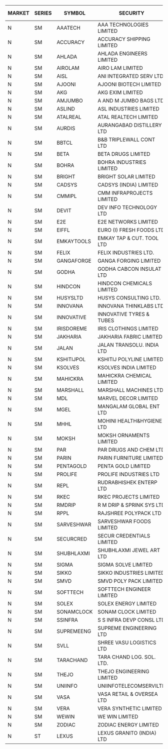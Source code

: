 


| MARKET | SERIES | SYMBOL | SECURITY | PREV CL PR | OPEN PRICE | HIGH PRICE | LOW PRICE | CLOSE PRICE | NET TRDVAL | NET TRDQTY | CORP IND | HI 52 WK | LO 52 WK |
| ----- | ----- | ----- | ----- | ----- | ----- | ----- | ----- | ----- | ----- | ----- | ----- | ----- | ----- |
| N | SM | AAATECH | AAA TECHNOLOGIES LIMITED | 43.70 | 42.70 | 42.70 | 42.30 | 42.60 | 891600.00 | 21000 |  | 48.00 | 42.25 |
| N | SM | ACCURACY | ACCURACY SHIPPING LIMITED | 29.55 | 28.10 | 28.10 | 28.10 | 28.10 | 44960.00 | 1600 |  | 42.60 | 12.35 |
| N | SM | AHLADA | AHLADA ENGINEERS LIMITED | 72.20 | 76.95 | 79.40 | 76.95 | 79.00 | 940400.00 | 12000 |  | 79.40 | 36.30 |
| N | SM | AIROLAM | AIRO LAM LIMITED | 26.50 | 26.50 | 26.50 | 26.50 | 26.50 | 79500.00 | 3000 |  | 31.00 | 14.45 |
| N | SM | AISL | ANI INTEGRATED SERV LTD. | 19.55 | 20.50 | 20.50 | 20.50 | 20.50 | 98400.00 | 4800 |  | 28.55 | 14.30 |
| N | SM | AJOONI | AJOONI BIOTECH LIMITED | 30.75 | 32.00 | 32.25 | 32.00 | 32.25 | 257000.00 | 8000 |  | 36.50 | 6.35 |
| N | SM | AKG | AKG EXIM LIMITED | 56.75 | 58.30 | 60.60 | 58.30 | 60.55 | 7736000.00 | 128000 |  | 76.50 | 30.00 |
| N | SM | AMJUMBO | A AND M JUMBO BAGS LTD | 12.00 | 11.40 | 11.40 | 11.40 | 11.40 | 91200.00 | 8000 |  | 13.50 | 5.85 |
| N | SM | ASLIND | ASL INDUSTRIES LIMITED | 10.10 | 10.60 | 10.60 | 10.60 | 10.60 | 42400.00 | 4000 |  | 10.65 | 4.75 |
| N | SM | ATALREAL | ATAL REALTECH LIMITED | 45.50 | 44.60 | 44.60 | 44.60 | 44.60 | 71360.00 | 1600 |  | 51.00 | 41.00 |
| N | SM | AURDIS | AURANGABAD DISTILLERY LTD | 27.15 | 27.10 | 27.10 | 27.10 | 27.10 | 54200.00 | 2000 |  | 38.95 | 25.80 |
| N | SM | BBTCL | B&B TRIPLEWALL CONT LTD | 39.00 | 37.50 | 37.50 | 37.50 | 37.50 | 112500.00 | 3000 |  | 42.80 | 27.20 |
| N | SM | BETA | BETA DRUGS LIMITED | 118.00 | 119.60 | 124.95 | 118.05 | 120.00 | 1345480.00 | 11200 |  | 140.80 | 37.00 |
| N | SM | BOHRA | BOHRA INDUSTRIES LIMITED | 1.05 | 1.05 | 1.10 | 1.05 | 1.05 | 19400.00 | 18000 |  | 2.50 | .35 |
| N | SM | BRIGHT | BRIGHT SOLAR LIMITED | 6.30 | 6.60 | 6.60 | 6.55 | 6.55 | 78750.00 | 12000 |  | 15.50 | 4.70 |
| N | SM | CADSYS | CADSYS (INDIA) LIMITED | 20.30 | 19.55 | 19.55 | 19.55 | 19.55 | 39100.00 | 2000 |  | 37.50 | 15.50 |
| N | SM | CMMIPL | CMM INFRAPROJECTS LIMITED | 2.60 | 2.65 | 2.70 | 2.65 | 2.70 | 24000.00 | 9000 |  | 9.25 | 2.25 |
| N | SM | DEVIT | DEV INFO TECHNOLOGY LTD | 133.75 | 133.30 | 133.30 | 133.30 | 133.30 | 199950.00 | 1500 |  | 135.50 | 57.00 |
| N | SM | E2E | E2E NETWORKS LIMITED | 40.35 | 38.35 | 38.35 | 38.35 | 38.35 | 153400.00 | 4000 |  | 57.95 | 13.30 |
| N | SM | EIFFL | EURO (I) FRESH FOODS LTD | 95.00 | 94.50 | 94.50 | 87.00 | 89.00 | 218000.00 | 2400 |  | 119.85 | 71.00 |
| N | SM | EMKAYTOOLS | EMKAY TAP & CUT. TOOL LTD | 70.35 | 73.85 | 73.85 | 73.85 | 73.85 | 88620.00 | 1200 |  | 164.75 | 58.65 |
| N | SM | FELIX | FELIX INDUSTRIES LTD. | 32.55 | 33.45 | 33.45 | 33.45 | 33.45 | 133800.00 | 4000 |  | 40.30 | 10.80 |
| N | SM | GANGAFORGE | GANGA FORGING LIMITED | 20.35 | 19.80 | 19.80 | 19.80 | 19.80 | 118800.00 | 6000 |  | 21.00 | 8.70 |
| N | SM | GODHA | GODHA CABCON INSULAT LTD | 33.50 | 33.00 | 34.00 | 33.00 | 34.00 | 402800.00 | 12000 |  | 34.95 | 11.80 |
| N | SM | HINDCON | HINDCON CHEMICALS LIMITED | 26.55 | 26.50 | 26.50 | 26.15 | 26.15 | 422400.00 | 16000 |  | 27.00 | 8.05 |
| N | SM | HUSYSLTD | HUSYS CONSULTING LTD. | 130.95 | 124.45 | 124.45 | 124.45 | 124.45 | 248900.00 | 2000 |  | 131.85 | 20.50 |
| N | SM | INNOVANA | INNOVANA THINKLABS LTD. | 73.00 | 74.90 | 74.90 | 74.90 | 74.90 | 149800.00 | 2000 |  | 315.00 | 70.25 |
| N | SM | INNOVATIVE | INNOVATIVE TYRES & TUBES | 6.05 | 6.05 | 6.05 | 6.05 | 6.05 | 36300.00 | 6000 |  | 13.20 | 5.40 |
| N | SM | IRISDOREME | IRIS CLOTHINGS LIMITED | 37.40 | 35.00 | 39.00 | 31.00 | 39.00 | 9222640.00 | 285600 |  | 192.00 | 28.50 |
| N | SM | JAKHARIA | JAKHARIA FABRIC LIMITED | 146.35 | 140.65 | 140.65 | 140.65 | 140.65 | 112520.00 | 800 |  | 187.50 | 140.65 |
| N | SM | JALAN | JALAN TRANSOLU. INDIA LTD | 3.40 | 3.25 | 3.25 | 3.25 | 3.25 | 9750.00 | 3000 |  | 6.65 | 2.85 |
| N | SM | KSHITIJPOL | KSHITIJ POLYLINE LIMITED | 25.05 | 24.00 | 25.00 | 24.00 | 25.00 | 1192000.00 | 48000 |  | 35.90 | 19.20 |
| N | SM | KSOLVES | KSOLVES INDIA LIMITED | 435.00 | 435.00 | 435.00 | 420.00 | 420.00 | 513000.00 | 1200 |  | 438.00 | 102.05 |
| N | SM | MAHICKRA | MAHICKRA CHEMICAL LIMITED | 79.25 | 80.00 | 80.00 | 80.00 | 80.00 | 120000.00 | 1500 |  | 93.50 | 70.00 |
| N | SM | MARSHALL | MARSHALL MACHINES LTD | 8.15 | 8.55 | 8.55 | 8.55 | 8.55 | 25650.00 | 3000 |  | 20.80 | 4.85 |
| N | SM | MDL | MARVEL DECOR LIMITED | 22.80 | 23.85 | 23.90 | 23.85 | 23.90 | 95500.00 | 4000 |  | 28.20 | 16.50 |
| N | SM | MGEL | MANGALAM GLOBAL ENT LTD | 39.95 | 41.00 | 41.00 | 41.00 | 41.00 | 246000.00 | 6000 |  | 65.10 | 38.00 |
| N | SM | MHHL | MOHINI HEALTH&HYGIENE LTD | 17.70 | 18.50 | 18.55 | 17.05 | 18.55 | 379950.00 | 21000 |  | 23.20 | 11.35 |
| N | SM | MOKSH | MOKSH ORNAMENTS LIMITED | 27.00 | 27.00 | 27.00 | 27.00 | 27.00 | 162000.00 | 6000 |  | 36.25 | 21.00 |
| N | SM | PAR | PAR DRUGS AND CHEM LTD | 69.75 | 71.00 | 71.00 | 68.55 | 68.55 | 279100.00 | 4000 |  | 74.80 | 26.20 |
| N | SM | PARIN | PARIN FURNITURE LIMITED | 75.00 | 70.00 | 70.00 | 70.00 | 70.00 | 140000.00 | 2000 |  | 75.00 | 40.85 |
| N | SM | PENTAGOLD | PENTA GOLD LIMITED | 30.50 | 31.75 | 31.80 | 30.30 | 31.80 | 281550.00 | 9000 |  | 39.10 | 15.40 |
| N | SM | PROLIFE | PROLIFE INDUSTRIES LTD | 43.35 | 45.50 | 45.50 | 45.50 | 45.50 | 136500.00 | 3000 |  | 45.50 | 27.35 |
| N | SM | REPL | RUDRABHISHEK ENTERP LTD | 96.30 | 99.95 | 101.10 | 97.10 | 99.25 | 6264150.00 | 63000 |  | 106.40 | 24.50 |
| N | SM | RKEC | RKEC PROJECTS LIMITED | 34.90 | 36.10 | 41.85 | 36.10 | 39.00 | 385850.00 | 10000 |  | 65.00 | 26.20 |
| N | SM | RMDRIP | R M DRIP & SPRINK SYS LTD | 51.00 | 52.00 | 52.00 | 51.00 | 51.15 | 1847700.00 | 36000 |  | 63.00 | 14.65 |
| N | SM | RPPL | RAJSHREE POLYPACK LTD | 92.00 | 92.50 | 92.50 | 92.50 | 92.50 | 92500.00 | 1000 |  | 101.80 | 47.75 |
| N | SM | SARVESHWAR | SARVESHWAR FOODS LIMITED | 13.05 | 13.10 | 13.70 | 13.10 | 13.70 | 108320.00 | 8000 |  | 20.10 | 8.45 |
| N | SM | SECURCRED | SECUR CREDENTIALS LIMITED | 15.50 | 15.75 | 16.00 | 14.75 | 15.50 | 55290.00 | 3600 |  | 33.75 | 12.15 |
| N | SM | SHUBHLAXMI | SHUBHLAXMI JEWEL ART LTD | 13.25 | 13.50 | 13.50 | 13.25 | 13.25 | 66750.00 | 5000 |  | 88.10 | 12.05 |
| N | SM | SIGMA | SIGMA SOLVE LIMITED | 45.00 | 45.00 | 45.00 | 45.00 | 45.00 | 405000.00 | 9000 |  | 46.50 | 45.00 |
| N | SM | SIKKO | SIKKO INDUSTRIES LIMITED | 26.50 | 26.60 | 26.60 | 26.60 | 26.60 | 106400.00 | 4000 |  | 33.80 | 18.00 |
| N | SM | SMVD | SMVD POLY PACK LIMITED | 9.45 | 9.00 | 9.00 | 9.00 | 9.00 | 18000.00 | 2000 |  | 12.00 | 6.45 |
| N | SM | SOFTTECH | SOFTTECH ENGINEER LIMITED | 88.00 | 84.05 | 88.00 | 83.90 | 87.50 | 1087440.00 | 12800 |  | 88.00 | 32.45 |
| N | SM | SOLEX | SOLEX ENERGY LIMITED | 35.95 | 36.90 | 36.90 | 36.90 | 36.90 | 73800.00 | 2000 |  | 38.00 | 19.20 |
| N | SM | SONAMCLOCK | SONAM CLOCK LIMITED | 60.30 | 61.20 | 61.20 | 61.20 | 61.20 | 734400.00 | 12000 |  | 63.25 | 30.80 |
| N | SM | SSINFRA | S S INFRA DEVP CONSL LTD | 6.80 | 6.60 | 6.60 | 6.50 | 6.50 | 97800.00 | 15000 |  | 14.45 | 5.65 |
| N | SM | SUPREMEENG | SUPREME ENGINEERING LTD | 22.65 | 23.40 | 24.90 | 23.40 | 24.90 | 986200.00 | 40000 |  | 30.00 | 13.20 |
| N | SM | SVLL | SHREE VASU LOGISTICS LTD | 85.40 | 85.50 | 85.50 | 85.50 | 85.50 | 85500.00 | 1000 |  | 106.50 | 70.00 |
| N | SM | TARACHAND | TARA CHAND LOG. SOL. LTD. | 31.00 | 29.95 | 29.95 | 29.95 | 29.95 | 59900.00 | 2000 |  | 43.00 | 21.10 |
| N | SM | THEJO | THEJO ENGINEERING LIMITED | 1190.00 | 1175.00 | 1225.00 | 1175.00 | 1185.00 | 722100.00 | 600 |  | 1468.50 | 350.55 |
| N | SM | UNIINFO | UNIINFOTELECOMSERVILTD | 17.30 | 18.15 | 18.15 | 18.15 | 18.15 | 580800.00 | 32000 |  | 32.15 | 7.85 |
| N | SM | VASA | VASA RETAIL & OVERSEA LTD | 5.20 | 5.40 | 5.40 | 5.40 | 5.40 | 43200.00 | 8000 |  | 15.05 | 5.00 |
| N | SM | VERA | VERA SYNTHETIC LIMITED | 45.00 | 47.25 | 47.25 | 47.25 | 47.25 | 70875.00 | 1500 |  | 150.00 | 39.80 |
| N | SM | WEWIN | WE WIN LIMITED | 51.35 | 53.90 | 53.90 | 53.90 | 53.90 | 53900.00 | 1000 |  | 88.00 | 48.50 |
| N | SM | ZODIAC | ZODIAC ENERGY LIMITED | 12.90 | 12.90 | 12.90 | 12.90 | 12.90 | 51600.00 | 4000 |  | 23.75 | 11.25 |
| N | ST | LEXUS | LEXUS GRANITO (INDIA) LTD | 16.50 | 16.85 | 16.85 | 16.85 | 16.85 | 16850.00 | 1000 |  | 90.00 | 16.50 |



